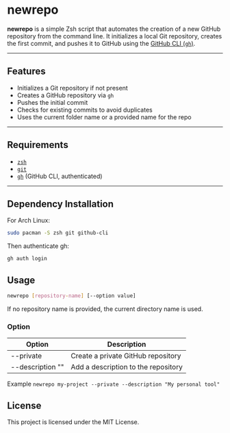 # newrepo

**newrepo** is a simple Zsh script that automates the creation of a new GitHub repository from the command line.
It initializes a local Git repository, creates the first commit, and pushes it to GitHub using the [GitHub CLI (`gh`)](https://cli.github.com/).

---

## Features

- Initializes a Git repository if not present
- Creates a GitHub repository via `gh`
- Pushes the initial commit
- Checks for existing commits to avoid duplicates
- Uses the current folder name or a provided name for the repo

---

## Requirements

- [`zsh`](https://www.zsh.org/)
- [`git`](https://git-scm.com/)
- [`gh`](https://cli.github.com/) (GitHub CLI, authenticated)

---

## Dependency Installation

For Arch Linux:

```bash
sudo pacman -S zsh git github-cli
```

Then authenticate gh:

```bash
gh auth login
```

## Usage

```bash
newrepo [repository-name] [--option value]
```

If no repository name is provided, the current directory name is used.

### Option

| Option           | Description                         |
|------------------|-------------------------------------|
| --private        | Create a private GitHub repository  |
| --description "" | Add a description to the repository |

Example
`newrepo my-project --private --description "My personal tool"`

## License

This project is licensed under the MIT License.